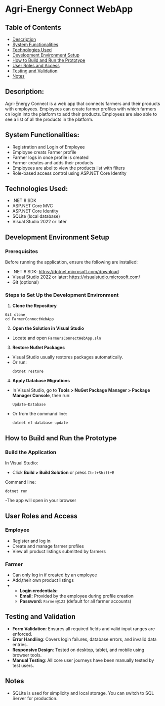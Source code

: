 # Agri-Energy Connect WebApp

##  Table of Contents

- [Description](#description)
- [System Functionalities](#system-functionalities)
- [Technologies Used](#technologies-used)
- [Development Environment Setup](#development-environment-setup)
- [How to Build and Run the Prototype](#how-to-build-and-run-the-prototype)
- [User Roles and Access](#user-roles-and-access)
- [Testing and Validation](#testing-and-validation)
- [Notes](#notes)

## Description: 
Agri-Energy Connect is a web app that connects farmers and their products with employees. Employees can create farmer profiles with which farmers cn login into the platform to add their products. Employees are also able to see a list of all the products in the platform.

##  System Functionalities:
- Registration and Login of Employee
- Employee creats Farmer profile
- Farmer logs in once profile is created
- Farmer creates and adds their products
- Employees are abel to view the products list with filters
- Role-based access control using ASP.NET Core Identity


##  Technologies Used:
- .NET 8 SDK
- ASP.NET Core MVC
- ASP.NET Core Identity
- SQLite (local database)
- Visual Studio 2022 or later


##  Development Environment Setup

### Prerequisites

Before running the application, ensure the following are installed:
- .NET 8 SDK: https://dotnet.microsoft.com/download
- Visual Studio 2022 or later: https://visualstudio.microsoft.com/
- Git (optional)

### Steps to Set Up the Development Environment

1. **Clone the Repository**

  ```
  Git clone
  cd FarmerConnectWebApp
  ```

2. **Open the Solution in Visual Studio**
- Locate and open `FarmersConnectWebApp.sln`

3. **Restore NuGet Packages**
- Visual Studio usually restores packages automatically.
- Or run:
  ```
  dotnet restore
  ```

4. **Apply Database Migrations**
- In Visual Studio, go to **Tools > NuGet Package Manager > Package Manager Console**, then run:
  ```
  Update-Database
  ```
- Or from the command line:
  ```
  dotnet ef database update
  ```


##  How to Build and Run the Prototype

### Build the Application

In Visual Studio:
- Click **Build > Build Solution** or press `Ctrl+Shift+B`

Command line:
  ```
  dotnet run
  ```
-The app will open in your browser

##  User Roles and Access

### Employee
- Register and log in
- Create and manage farmer profiles
- View all product listings submitted by farmers

### Farmer
- Can only log in if created by an employee
- Add,their own product listings
- - **Login credentials:**
  - **Email:** Provided by the employee during profile creation
  - **Password:** `Farmer@123` (default for all farmer accounts)


##  Testing and Validation

- **Form Validation**: Ensures all required fields and valid input ranges are enforced.
- **Error Handling**: Covers login failures, database errors, and invalid data entries.
- **Responsive Design**: Tested on desktop, tablet, and mobile using browser tools.
- **Manual Testing**: All core user journeys have been manually tested by test users.



##  Notes

- SQLite is used for simplicity and local storage. You can switch to SQL Server for production.

